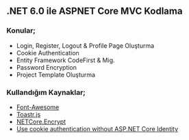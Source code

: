 ## .NET 6.0 ile ASPNET Core MVC Kodlama

### Konular;
- Login, Register, Logout & Profile Page Oluşturma 
- Cookie Authentication 
- Entity Framework CodeFirst & Mig. 
- Password Encryption 
- Project Template Oluşturma
### Kullandığım Kaynaklar;
- [Font-Awesome](https://fontawesome.com/icons)
- [Toastr.js](https://github.com/CodeSeven/toastr)
- [NETCore.Encrypt](https://github.com/myloveCc/NETCore.Encrypt)
- [Use cookie authentication without ASP.NET Core Identity](https://learn.microsoft.com/en-us/aspnet/core/security/authentication/cookie?view=aspnetcore-6.0)
